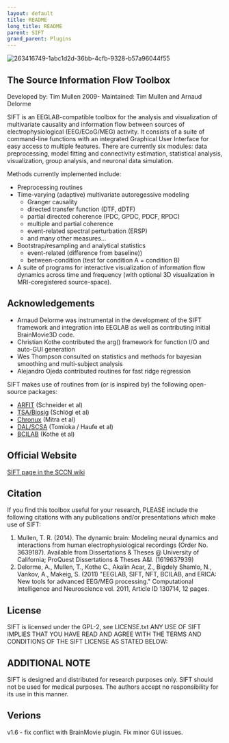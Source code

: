 ```yaml
---
layout: default
title: README
long_title: README
parent: SIFT
grand_parent: Plugins
---
```

![263416749-1abc1d2d-36bb-4cfb-9328-b57a96044f55](https://github.com/user-attachments/assets/b45a5caa-6b39-4291-b137-125132e5ade0)

## The Source Information Flow Toolbox

Developed by: Tim Mullen 2009-
Maintained: Tim Mullen and Arnaud Delorme

SIFT is an EEGLAB-compatible toolbox for the analysis and visualization of
multivariate causality and information flow between sources of
electrophysiological (EEG/ECoG/MEG) activity. It consists of a suite of
command-line functions with an integrated Graphical User Interface for
easy access to multiple features. There are currently six modules: data
preprocessing, model fitting and connectivity estimation, statistical
analysis, visualization, group analysis, and neuronal data simulation.

Methods currently implemented include:

-   Preprocessing routines
-   Time-varying (adaptive) multivariate autoregessive modeling
    -   Granger causality
    -   directed transfer function (DTF, dDTF)
    -   partial directed coherence (PDC, GPDC, PDCF, RPDC)
    -   multiple and partial coherence
    -   event-related spectral perturbation (ERSP)
    -   and many other measures...
-   Bootstrap/resampling and analytical statistics
    -   event-related (difference from baseline))
    -   between-condition (test for condition A = condition B)
-   A suite of programs for interactive visualization of information
    flow dynamics across time and frequency (with optional 3D
    visualization in MRI-coregistered source-space).

## Acknowledgements

- Arnaud Delorme was instrumental in the development of the SIFT framework and integration into EEGLAB as well as contributing initial BrainMovie3D code.
- Christian Kothe contributed the arg() framework for function I/O and auto-GUI generation
- Wes Thompson consulted on statistics and methods for bayesian smoothing and multi-subject analysis
- Alejandro Ojeda contributed routines for fast ridge regression

SIFT makes use of routines from (or is inspired by) the following open-source packages:

- [ARFIT](https://github.com/tapios/arfit) (Schneider et al)
- [TSA/Biosig](http://octave.sourceforge.net/tsa/) (Schlögl et al)
- [Chronux](https://chronux.org) (Mitra et al)
- [DAL/SCSA](https://ttic.uchicago.edu/~ryotat/softwares/dal/) (Tomioka / Haufe et al)
- [BCILAB](http://sccn.ucsd.edu/wiki/BCILAB) (Kothe et al)


## Official Website

[SIFT page in the SCCN wiki](http://sccn.ucsd.edu/wiki/SIFT)

## Citation

If you find this toolbox useful for your research, PLEASE include the following citations with any publications and/or presentations which make use of SIFT:

1. Mullen, T. R. (2014). The dynamic brain: Modeling neural dynamics and interactions from human electrophysiological recordings (Order No. 3639187). Available from Dissertations & Theses @ University of California; ProQuest Dissertations & Theses A&I. (1619637939)
2. Delorme, A., Mullen, T., Kothe C., Akalin Acar, Z., Bigdely Shamlo, N., Vankov, A., Makeig, S. (2011) "EEGLAB, SIFT, NFT, BCILAB, and ERICA: New tools for advanced EEG/MEG processing." Computational Intelligence and Neuroscience vol. 2011, Article ID 130714, 12 pages.

## License

SIFT is licensed under the GPL-2, see LICENSE.txt
ANY USE OF SIFT IMPLIES THAT YOU HAVE READ AND AGREE WITH THE TERMS AND CONDITIONS OF THE SIFT LICENSE AS STATED BELOW:

## ADDITIONAL NOTE

SIFT is designed and distributed for research purposes only. SIFT should not be used for medical purposes. The authors accept no responsibility for its use in this manner.

## Verions

v1.6 - fix conflict with BrainMovie plugin. Fix minor GUI issues.
